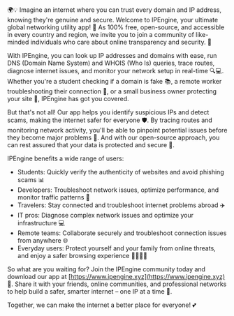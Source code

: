 🌍💡 Imagine an internet where you can trust every domain and IP address, knowing they're genuine and secure. Welcome to IPEngine, your ultimate global networking utility app! 🎉 As 100% free, open-source, and accessible in every country and region, we invite you to join a community of like-minded individuals who care about online transparency and security. 💪

With IPEngine, you can look up IP addresses and domains with ease, run DNS (Domain Name System) and WHOIS (Who Is) queries, trace routes, diagnose internet issues, and monitor your network setup in real-time 🔍💻. Whether you're a student checking if a domain is fake 📚, a remote worker troubleshooting their connection 🏢, or a small business owner protecting your site 💼, IPEngine has got you covered.

But that's not all! Our app helps you identify suspicious IPs and detect scams, making the internet safer for everyone 🛡️. By tracing routes and monitoring network activity, you'll be able to pinpoint potential issues before they become major problems 🔴. And with our open-source approach, you can rest assured that your data is protected and secure 💯.

IPEngine benefits a wide range of users:

* Students: Quickly verify the authenticity of websites and avoid phishing scams 📊
* Developers: Troubleshoot network issues, optimize performance, and monitor traffic patterns 🔧
* Travelers: Stay connected and troubleshoot internet problems abroad ✈️
* IT pros: Diagnose complex network issues and optimize your infrastructure 💻
* Remote teams: Collaborate securely and troubleshoot connection issues from anywhere 🌐
* Everyday users: Protect yourself and your family from online threats, and enjoy a safer browsing experience 👨‍👩‍👧‍👦

So what are you waiting for? Join the IPEngine community today and download our app at [https://www.ipengine.xyz](https://www.ipengine.xyz) 📲. Share it with your friends, online communities, and professional networks to help build a safer, smarter internet – one IP at a time 🚀.

Together, we can make the internet a better place for everyone! 💕